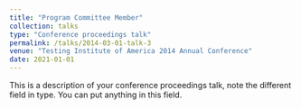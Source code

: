 ```yaml
---
title: "Program Committee Member"
collection: talks
type: "Conference proceedings talk"
permalink: /talks/2014-03-01-talk-3
venue: "Testing Institute of America 2014 Annual Conference"
date: 2021-01-01
---
```


This is a description of your conference proceedings talk, note the different field in type. You can put anything in this field.
